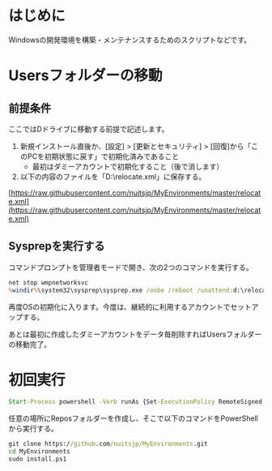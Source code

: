# はじめに

Windowsの開発環境を構築・メンテナンスするためのスクリプトなどです。

# Usersフォルダーの移動

## 前提条件

ここではDドライブに移動する前提で記述します。

1. 新規インストール直後か、[設定] > [更新とセキュリティ] > [回復]から「このPCを初期状態に戻す」で初期化済みであること
    - 最初はダミーアカウントで初期化すること（後で消します）
2. 以下の内容のファイルを「D:\relocate.xml」に保存する。

[https://raw.githubusercontent.com/nuitsjp/MyEnvironments/master/relocate.xml](https://raw.githubusercontent.com/nuitsjp/MyEnvironments/master/relocate.xml)

## Sysprepを実行する

コマンドプロンプトを管理者モードで開き、次の2つのコマンドを実行する。

```cmd
net stop wmpnetworksvc
%windir%\system32\sysprep\sysprep.exe /oobe /reboot /unattend:d:\relocate.xml
```

再度OSの初期化に入ります。今度は、継続的に利用するアカウントでセットアップする。

あとは最初に作成したダミーアカウントをデータ毎削除すればUsersフォルダーの移動完了。


# 初回実行

```cmd
Start-Process powershell -Verb runAs {Set-ExecutionPolicy RemoteSigned -scope CurrentUser -Force; iwr -useb bit.ly/2PPZh4P | iex}
```

任意の場所にReposフォルダーを作成し、そこで以下のコマンドをPowerShellから実行する。

```cmd
git clone https://github.com/nuitsjp/MyEnvironments.git
cd MyEnvironments
sudo install.ps1
```
